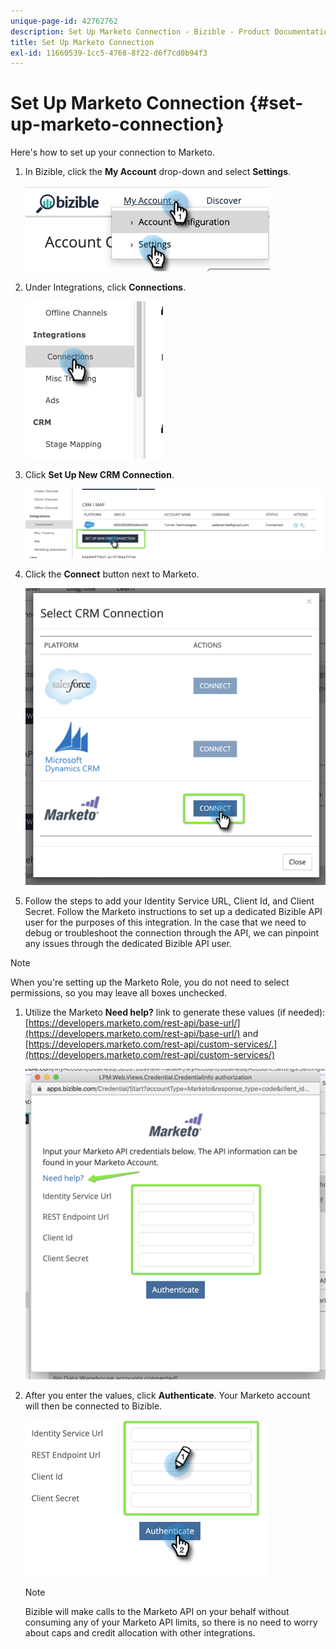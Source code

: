 ```yaml
---
unique-page-id: 42762762
description: Set Up Marketo Connection - Bizible - Product Documentation
title: Set Up Marketo Connection
exl-id: 11660539-1cc5-4768-8f22-d6f7cd0b94f3
---
```

# Set Up Marketo Connection {#set-up-marketo-connection}

Here's how to set up your connection to Marketo.

1. In Bizible, click the **My Account** drop-down and select **Settings**.

   ![](assets/one-2.png)

1. Under Integrations, click **Connections**.

   ![](assets/one-a.png)

1. Click **Set Up New CRM Connection**.

   ![](assets/two-2.png)

1. Click the **Connect** button next to Marketo.

   ![](assets/three-2.png)

1. Follow the steps to add your Identity Service URL, Client Id, and Client Secret. Follow the Marketo instructions to set up a dedicated Bizible API user for the purposes of this integration. In the case that we need to debug or troubleshoot the connection through the API, we can pinpoint any issues through the dedicated Bizible API user.

>[!NOTE]
>
>When you're setting up the Marketo Role, you do not need to select permissions, so you may leave all boxes unchecked.

1. Utilize the Marketo **Need help?** link to generate these values (if needed): [https://developers.marketo.com/rest-api/base-url/](https://developers.marketo.com/rest-api/base-url/) and [https://developers.marketo.com/rest-api/custom-services/.](https://developers.marketo.com/rest-api/custom-services/)

   ![](assets/four-2.png)

1. After you enter the values, click **Authenticate**. Your Marketo account will then be connected to Bizible.

   ![](assets/five-2.png)

   >[!NOTE]
   >
   >Bizible will make calls to the Marketo API on your behalf without consuming any of your Marketo API limits, so there is no need to worry about caps and credit allocation with other integrations.
